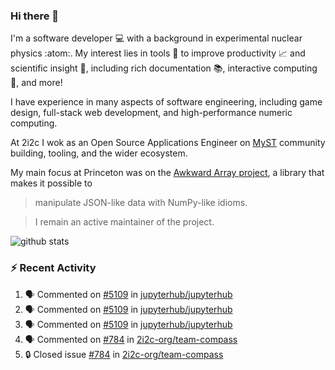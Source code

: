 ### Hi there 👋 

I'm a software developer 💻 with a background in experimental nuclear physics :atom:. My interest lies in tools :wrench: to improve productivity :chart_with_upwards_trend: and scientific insight :telescope:, including rich documentation 📚, interactive computing 🧮, and more! 

I have experience in many aspects of software engineering, including game design, full-stack web development, and high-performance numeric computing. 

At 2i2c I wok as an Open Source Applications Engineer on [MyST](https://github.com/jupyter-book/mystmd) community building, tooling, and the wider ecosystem. 

My main focus at Princeton was on the [Awkward Array project](awkward-array.org/), a library that makes it possible to 
> manipulate JSON-like data with NumPy-like idioms.

> I remain an active maintainer of the project. 

![github stats](https://github-readme-stats.vercel.app/api?username=agoose77&show_icons=true&hide_rank=true&hide_title=true&bg_color=30,e76445,904e95&text_color=efe3ec&icon_color=efe3ec)
<!--
**agoose77/agoose77** is a ✨ _special_ ✨ repository because its `README.md` (this file) appears on your GitHub profile.

Here are some ideas to get you started:

- 🔭 I’m currently working on ...
- 🌱 I’m currently learning ...
- 👯 I’m looking to collaborate on ...
- 🤔 I’m looking for help with ...
- 💬 Ask me about ...
- 📫 How to reach me: ...
- 😄 Pronouns: ...
- ⚡ Fun fact: ...
-->

### :zap: Recent Activity

<!--START_SECTION:activity-->
1. 🗣 Commented on [#5109](https://github.com/jupyterhub/jupyterhub/pull/5109#issuecomment-3109457290) in [jupyterhub/jupyterhub](https://github.com/jupyterhub/jupyterhub)
2. 🗣 Commented on [#5109](https://github.com/jupyterhub/jupyterhub/pull/5109#issuecomment-3109365220) in [jupyterhub/jupyterhub](https://github.com/jupyterhub/jupyterhub)
3. 🗣 Commented on [#5109](https://github.com/jupyterhub/jupyterhub/pull/5109#issuecomment-3109251289) in [jupyterhub/jupyterhub](https://github.com/jupyterhub/jupyterhub)
4. 🗣 Commented on [#784](https://github.com/2i2c-org/team-compass/issues/784#issuecomment-3108800174) in [2i2c-org/team-compass](https://github.com/2i2c-org/team-compass)
5. 🔒 Closed issue [#784](https://github.com/2i2c-org/team-compass/issues/784) in [2i2c-org/team-compass](https://github.com/2i2c-org/team-compass)
<!--END_SECTION:activity-->
